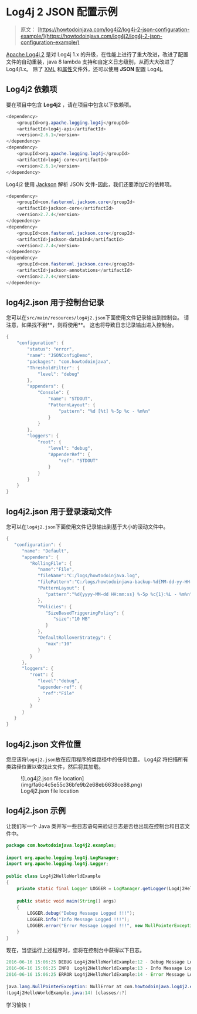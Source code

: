 # Log4j 2 JSON 配置示例

> 原文： [https://howtodoinjava.com/log4j2/log4j-2-json-configuration-example/](https://howtodoinjava.com/log4j2/log4j-2-json-configuration-example/)

[Apache Log4j 2](https://logging.apache.org/log4j/2.x/) 是对 Log4j 1.x 的升级，在性能上进行了重大改进，改进了配置文件的自动重装，java 8 lambda 支持和自定义日志级别，从而大大改进了 Log4j1.x。 除了 [XML](//howtodoinjava.com/log4j2/log4j-2-xml-configuration-example/) 和[属性](//howtodoinjava.com/log4j2/log4j-2-properties-file-configuration-example)文件外，还可以使用 **JSON** 配置 Log4j。

## Log4j2 依赖项

要在项目中包含 **Log4j2** ，请在项目中包含以下依赖项。

```java
<dependency>
	<groupId>org.apache.logging.log4j</groupId>
	<artifactId>log4j-api</artifactId>
	<version>2.6.1</version>
</dependency>
<dependency>
	<groupId>org.apache.logging.log4j</groupId>
	<artifactId>log4j-core</artifactId>
	<version>2.6.1</version>
</dependency>

```

Log4j2 使用 [Jackson](https://github.com/FasterXML/jackson) 解析 JSON 文件-因此，我们还要添加它的依赖项。

```java
<dependency>
	<groupId>com.fasterxml.jackson.core</groupId>
	<artifactId>jackson-core</artifactId>
	<version>2.7.4</version>
</dependency>
<dependency>
	<groupId>com.fasterxml.jackson.core</groupId>
	<artifactId>jackson-databind</artifactId>
	<version>2.7.4</version>
</dependency>
<dependency>
	<groupId>com.fasterxml.jackson.core</groupId>
	<artifactId>jackson-annotations</artifactId>
	<version>2.7.4</version>
</dependency>

```

## log4j2.json 用于控制台记录

您可以在`src/main/resources/log4j2.json`下面使用文件记录输出到控制台。 请注意，如果找不到**，则将使用**。 这也将导致日志记录输出进入控制台。

```java
{
    "configuration": {
        "status": "error",
        "name": "JSONConfigDemo",
        "packages": "com.howtodoinjava",
        "ThresholdFilter": {
            "level": "debug"
        },
        "appenders": {
            "Console": {
                "name": "STDOUT",
                "PatternLayout": {
                    "pattern": "%d [%t] %-5p %c - %m%n"
                }
            }
        },
        "loggers": {
            "root": {
                "level": "debug",
                "AppenderRef": {
                    "ref": "STDOUT"
                }
            }
        }
    }
}

```

## log4j2.json 用于登录滚动文件

您可以在`log4j2.json`下面使用文件记录输出到基于大小的滚动文件中。

```java
{
   "configuration": {
      "name": "Default",
      "appenders": {
         "RollingFile": {
            "name":"File",
            "fileName":"C:/logs/howtodoinjava.log",
            "filePattern":"C:/logs/howtodoinjava-backup-%d{MM-dd-yy-HH-mm-ss}-%i.log.gz",
            "PatternLayout": {
               "pattern":"%d{yyyy-MM-dd HH:mm:ss} %-5p %c{1}:%L - %m%n"
            },
            "Policies": {
               "SizeBasedTriggeringPolicy": {
                  "size":"10 MB"
               }
            },
            "DefaultRolloverStrategy": {
               "max":"10"
            }
         }
      },
      "loggers": {
         "root": {
            "level":"debug",
            "appender-ref": {
              "ref":"File"
            }
         }
      }
   }
}

```

## log4j2.json 文件位置

您应该将`log4j2.json`放在应用程序的类路径中的任何位置。 Log4j2 将扫描所有类路径位置以查找此文件，然后将其加载。

<figure aria-describedby="caption-attachment-7544" class="wp-caption aligncenter" id="attachment_7544" style="width: 381px">![Log4j2.json file location](img/fa6c4c5e55c36bfe9b2e68eb6638ce88.png)

<figcaption class="wp-caption-text" id="caption-attachment-7544">Log4j2.json file location</figcaption>

</figure>

## log4j2.json 示例

让我们写一个 Java 类并写一些日志语句来验证日志是否也出现在控制台和日志文件中。

```java
package com.howtodoinjava.log4j2.examples;

import org.apache.logging.log4j.LogManager;
import org.apache.logging.log4j.Logger;

public class Log4j2HelloWorldExample 
{
	private static final Logger LOGGER = LogManager.getLogger(Log4j2HelloWorldExample.class.getName());

	public static void main(String[] args) 
	{
		LOGGER.debug("Debug Message Logged !!!");
		LOGGER.info("Info Message Logged !!!");
		LOGGER.error("Error Message Logged !!!", new NullPointerException("NullError"));
	}
}

```

现在，当您运行上述程序时，您将在控制台中获得以下日志。

```java
2016-06-16 15:06:25 DEBUG Log4j2HelloWorldExample:12 - Debug Message Logged !!!
2016-06-16 15:06:25 INFO  Log4j2HelloWorldExample:13 - Info Message Logged !!!
2016-06-16 15:06:25 ERROR Log4j2HelloWorldExample:14 - Error Message Logged !!!

java.lang.NullPointerException: NullError at com.howtodoinjava.log4j2.examples.Log4j2HelloWorldExample.main
(Log4j2HelloWorldExample.java:14) [classes/:?]

```

学习愉快！
